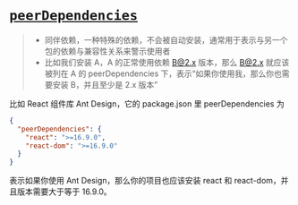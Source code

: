 # [`peerDependencies`]()

> - 同伴依赖，一种特殊的依赖，不会被自动安装，通常用于表示与另一个包的依赖与兼容性关系来警示使用者
> - 比如我们安装 A，A 的正常使用依赖 B@2.x 版本，那么 B@2.x 就应该被列在 A 的 peerDependencies 下，表示“如果你使用我，那么你也需要安装 B，并且至少是 2.x 版本”

比如 React 组件库 Ant Design，它的 package.json 里 peerDependencies 为

```json
{
  "peerDependencies": {
    "react": ">=16.9.0",
    "react-dom": ">=16.9.0"
  }
}
```

表示如果你使用 Ant Design，那么你的项目也应该安装 react 和 react-dom，并且版本需要大于等于 16.9.0。

